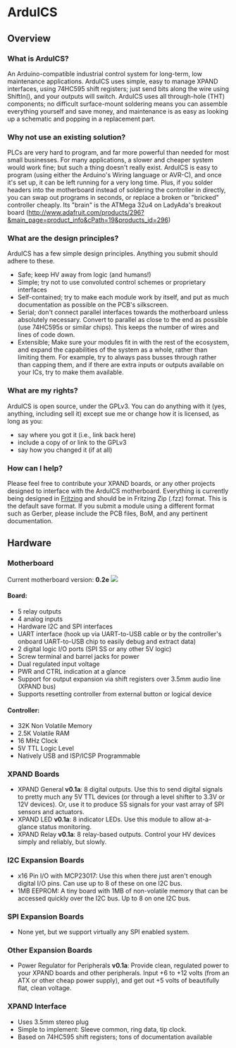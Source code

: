ArduICS
=======
## Overview
### What is ArduICS?
An Arduino-compatible industrial control system for long-term, low maintenance applications. ArduICS uses simple, easy to manage XPAND interfaces, using 74HC595 shift registers; just send bits along the wire using ShiftIn(), and your outputs will switch. ArduICS uses all through-hole (THT) components; no difficult surface-mount soldering means you can assemble everything yourself and save money, and maintenance is as easy as looking up a schematic and popping in a replacement part.

### Why not use an existing solution?
PLCs are very hard to program, and far more powerful than needed for most small businesses. For many applications, a slower and cheaper system would work fine; but such a thing doesn't really exist. ArduICS is easy to program (using either the Arduino's Wiring language or AVR-C), and once it's set up, it can be left running for a very long time. Plus, if you solder headers into the motherboard instead of soldering the controller in directly, you can swap out programs in seconds, or replace a broken or "bricked" controller cheaply. Its "brain" is the ATMega 32u4 on LadyAda's breakout board (http://www.adafruit.com/products/296?&main_page=product_info&cPath=19&products_id=296)

### What are the design principles?
ArduICS has a few simple design principles. Anything you submit should adhere to these.

* Safe; keep HV away from logic (and humans!)
* Simple; try not to use convoluted control schemes or proprietary interfaces
* Self-contained; try to make each module work by itself, and put as much documentation as possible on the PCB's silkscreen.
* Serial; don't connect parallel interfaces towards the motherboard unless absolutely necessary. Convert to parallel as close to the end as possible (use 74HC595s or similar chips). This keeps the number of wires and lines of code down.
* Extensible; Make sure your modules fit in with the rest of the ecosystem, and expand the capabilities of the system as a whole, rather than limiting them. For example, try to always pass busses through rather than capping them, and if there are extra inputs or outputs available on your ICs, try to make them available.

### What are my rights?
ArduICS is open source, under the GPLv3. You can do anything with it (yes, anything, including sell it) except sue me or change how it is licensed, as long as you:
* say where you got it (i.e., link back here)
* include a copy of or link to the GPLv3
*  say how you changed it (if at all)

### How can I help?
Please feel free to contribute your XPAND boards, or any other projects designed to interface with the ArduICS motherboard. Everything is currently being designed in [Fritzing](http://fritzing.org/home/) and should be in Fritzing Zip (.fzz) format. This is the default save format. If you submit a module using a different format such as Gerber, please include the PCB files, BoM, and any pertinent documentation.

## Hardware

### Motherboard
Current motherboard version: **0.2e**
<img src="https://raw.githubusercontent.com/SilverWingedSeraph/ArduICS/master/images/AICS%20Motherboard_pcb_02e.png">

#### Board:

* 5 relay outputs
* 4 analog inputs
* Hardware I2C and SPI interfaces
* UART interface (hook up via UART-to-USB cable or by the controller's onboard UART-to-USB chip to easily debug and extract data)
* 2 digital logic I/O ports (SPI SS or any other 5V logic)
* Screw terminal and barrel jacks for power
* Dual regulated input voltage
* PWR and CTRL indication at a glance
* Support for output expansion via shift registers over 3.5mm audio line (XPAND bus)
* Supports resetting controller from external button or logical device

#### Controller:

* 32K Non Volatile Memory
* 2.5K Volatile RAM
* 16 MHz Clock
* 5V TTL Logic Level
* Natively USB and ISP/ICSP Programmable

### XPAND Boards
* XPAND General **v0.1a**: 8 digital outputs. Use this to send digital signals to pretty much any 5V TTL devices (or through a level shifter to 3.3V or 12V devices). Or, use it to produce SS signals for your vast array of SPI sensors and actuators.
* XPAND LED **v0.1a**: 8 indicator LEDs. Use this module to allow at-a-glance status monitoring.
* XPAND Relay **v0.1a**: 8 relay-based outputs. Control your HV devices simply and reliably, but slowly.

### I2C Expansion Boards
* x16 Pin I/O with MCP23017: Use this when there just aren't enough digital I/O pins. Can use up to 8 of these on one I2C bus.
* 1MB EEPROM: A tiny board with 1MB of non-volatile memory that can be accessed quickly over the I2C bus. Up to 8 on one I2C bus.

### SPI Expansion Boards
* None yet, but we support virtually any SPI enabled system.

### Other Expansion Boards
* Power Regulator for Peripherals **v0.1a**: Provide clean, regulated power to your XPAND boards and other peripherals. Input +6 to +12 volts (from an ATX or other cheap power supply), and get out +5 volts of beautifully flat, clean voltage.

### XPAND Interface
* Uses 3.5mm stereo plug
* Simple to implement: Sleeve common, ring data, tip clock.
* Based on 74HC595 shift registers; tons of documentation available